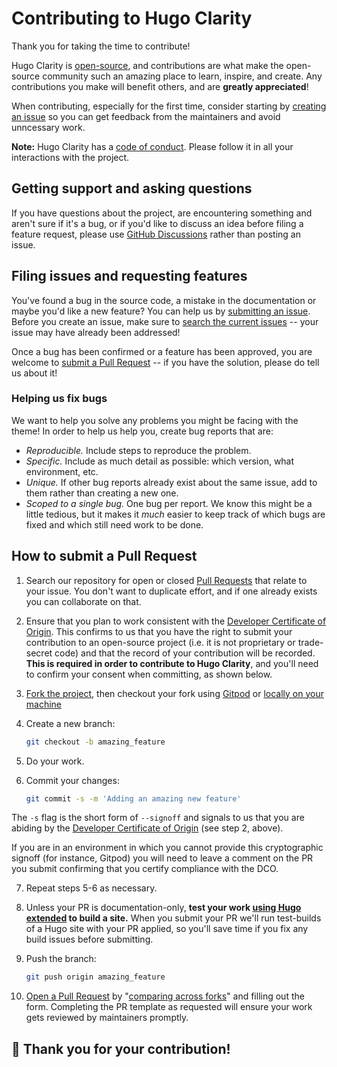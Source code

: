 # Contributing to Hugo Clarity

Thank you for taking the time to contribute!

Hugo Clarity is 
[open-source](https://github.com/chipzoller/hugo-clarity/blob/master/LICENSE.md),
and contributions are what make the open-source community such an amazing place
to learn, inspire, and create. Any contributions you make will benefit others,
and are **greatly appreciated**!

When contributing, especially for the first time, consider starting by
[creating an issue](https://github.com/chipzoller/hugo-clarity/issues/new/choose)
so you can get feedback from the maintainers and avoid unncessary work.

**Note:** Hugo Clarity has a [code of conduct](CODE_OF_CONDUCT.md).
Please follow it in all your interactions with the project.

## Getting support and asking questions

If you have questions about the project, are encountering something and aren't
sure if it's a bug, or if you'd like to discuss an idea before filing a feature
request, please use 
[GitHub Discussions](https://github.com/chipzoller/hugo-clarity/discussions)
rather than posting an issue.

## Filing issues and requesting features

You've found a bug in the source code, a mistake in the documentation or maybe
you'd like a new feature? You can help us by
[submitting an issue](https://github.com/chipzoller/hugo-clarity/issues/new/choose).
Before you create an issue, make sure to
[search the current issues](https://github.com/chipzoller/hugo-clarity/issues)
-- your issue may have already been addressed!

Once a bug has been confirmed or a feature has been approved, you are welcome
to [submit a Pull Request](#how-to-submit-a-pull-request) -- if you have the
solution, please do tell us about it!

### Helping us fix bugs

We want to help you solve any problems you might be facing with the theme! In
order to help us help you, create bug reports that are:

- _Reproducible._ Include steps to reproduce the problem.
- _Specific._ Include as much detail as possible: which version, what
  environment, etc.
- _Unique._ If other bug reports already exist about the same issue, add to
  them rather than creating a new one.
- _Scoped to a single bug._ One bug per report. We know this might be a little
  tedious, but it makes it *much* easier to keep track of which bugs are fixed
  and which still need work to be done.

## How to submit a Pull Request

1. Search our repository for open or closed
   [Pull Requests](https://github.com/chipzoller/hugo-clarity/pulls?q=is%3Apr+sort%3Aupdated-desc)
   that relate to your issue. You don't want to duplicate effort, and if one
   already exists you can collaborate on that.

2. Ensure that you plan to work consistent with the
   [Developer Certificate of Origin](https://developercertificate.org/). This
   confirms to us that you have the right to submit your contribution to an
   open-source project (i.e. it is not proprietary or trade-secret code) and
   that the record of your contribution will be recorded. **This is required
   in order to contribute to Hugo Clarity**, and you'll need to confirm your
   consent when committing, as shown below.

3. [Fork the project](https://docs.github.com/en/get-started/quickstart/fork-a-repo),
   then checkout your fork using
   [Gitpod](https://github.com/chipzoller/hugo-clarity/blob/master/README.md#option-1a-development-in-the-browser)
   or
   [locally on your machine](https://github.com/chipzoller/hugo-clarity/blob/master/README.md#option-1b-development-on-your-machine)

4. Create a new branch:

   ```sh
   git checkout -b amazing_feature
   ```

5. Do your work.

6. Commit your changes:

   ```sh
   git commit -s -m 'Adding an amazing new feature'
   ```

  The `-s` flag is the short form of `--signoff` and signals to us that you are
  abiding by the [Developer Certificate of Origin](https://developercertificate.org/) (see step 2, above).

  If you are in an environment in which you cannot provide this cryptographic
  signoff (for instance, Gitpod) you will need to leave a comment on the PR you
  submit confirming that you certify compliance with the DCO.

7. Repeat steps 5-6 as necessary.

8. Unless your PR is documentation-only, **test your work 
   [using Hugo extended](https://github.com/chipzoller/hugo-clarity/blob/master/README.md#prerequisites)
   to build a site.** When you submit your PR we'll run test-builds of a Hugo
   site with your PR applied, so you'll save time if you fix any build issues
   before submitting.

9. Push the branch:

   ```sh
   git push origin amazing_feature
   ```

10. [Open a Pull Request](https://github.com/chipzoller/hugo-clarity/compare?expand=1)
   by
   "[comparing across forks](https://docs.github.com/en/pull-requests/collaborating-with-pull-requests/proposing-changes-to-your-work-with-pull-requests/creating-a-pull-request-from-a-fork)"
   and filling out the form. Completing the PR template as requested will ensure
   your work gets reviewed by maintainers promptly.

## 🎉 **Thank you for your contribution!**

